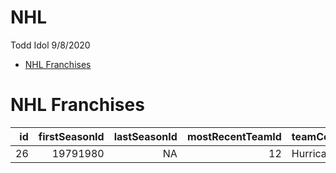 NHL
================
Todd Idol
9/8/2020

-   [NHL Franchises](#nhl-franchises)

NHL Franchises
==============

|  id | firstSeasonId | lastSeasonId | mostRecentTeamId | teamCommonName | teamPlaceName |
|----:|--------------:|-------------:|-----------------:|:---------------|:--------------|
|  26 |      19791980 |           NA |               12 | Hurricanes     | Carolina      |
